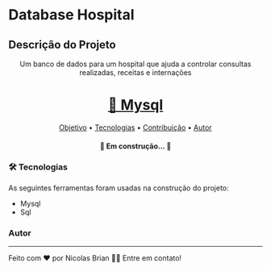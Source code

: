 # Database Hospital

## Descrição do Projeto
<p align="center">Um banco de dados para um hospital que ajuda a controlar consultas realizadas, receitas e internações</p>

<h1 align="center">
    <a href="https://pt-br.reactjs.org/">🔗 Mysql</a>
</h1>

<p align="center">
 <a href="#objetivo">Objetivo</a> •
 <a href="#tecnologias">Tecnologias</a> • 
 <a href="#contribuicao">Contribuição</a> • 
 <a href="#autor">Autor</a>
</p>

<h4 align="center"> 
	🚧 Em construção...  🚧
</h4>

### 🛠 Tecnologias

As seguintes ferramentas foram usadas na construção do projeto:

- Mysql
- Sql
### Autor
---

Feito com ❤️ por Nicolas Brian 👋🏽 Entre em contato!
